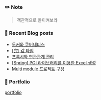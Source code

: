 ### ✏️ Note
> 객관적으로 돌이켜보라

### 📕 Recent Blog posts
<!-- BLOG-POST-LIST:START -->
- [도커와 쿠버네티스](https://kingpiggylab.tistory.com/366)
- [[完] 값 타입](https://kingpiggylab.tistory.com/364)
- [프록시와 연관관계 관리](https://kingpiggylab.tistory.com/363)
- [[Spring] POI 라이브러리를 이용한 Excel 생성](https://kingpiggylab.tistory.com/361)
- [Multi module 프로젝트 구성](https://kingpiggylab.tistory.com/360)
<!-- BLOG-POST-LIST:END -->

### 📄 Portfolio

<a href="https://bit.ly/3mNbb0w" target="_blank">portfolio</a>

<!--
**HoonDragonite/HoonDragonite** is a ✨ _special_ ✨ repository because its `README.md` (this file) appears on your GitHub profile.

Here are some ideas to get you started:

- 🔭 I’m currently working on ...
- 🌱 I’m currently learning ...
- 👯 I’m looking to collaborate on ...
- 🤔 I’m looking for help with ...
- 💬 Ask me about ...
- 📫 How to reach me: ...
- 😄 Pronouns: ...
- ⚡ Fun fact: ...
-->
